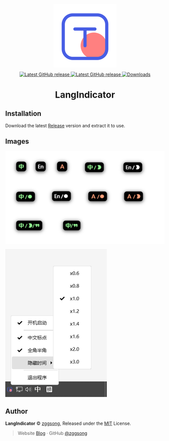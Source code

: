 <p align="center">
<a href="https://github.com/ZGGSONG/LangIndicator" target="_blank">
<img align="center" alt="LangIndicator" width="200" src="./Assets/LangIndicator.svg" />
</a>
</p>
<p align="center">
<a href="https://github.com/ZGGSONG/LangIndicator/blob/main/LICENSE" target="_self">
 <img alt="Latest GitHub release" src="https://img.shields.io/github/license/ZGGSONG/LangIndicator" />
</a>
<a href="https://github.com/ZGGSONG/LangIndicator/releases/latest" target="_blank">
 <img alt="Latest GitHub release" src="https://img.shields.io/github/release/ZGGSONG/LangIndicator.svg" />
</a>
<a href="https://github.com/ZGGSONG/LangIndicator/releases" target="_self">
 <img alt="Downloads" src="https://img.shields.io/github/downloads/ZGGSONG/LangIndicator/total" />
</a>
</p>
<h1 align="center">LangIndicator</h1>
</p>

## Installation

Download the latest [Release](https://github.com/ZGGSONG/LangIndicator/releases) version and extract it to use.

## Images

![shortcut](./Assets/shortcut.png)

![shortcut2](./Assets/shortcut2.png)

## Author

**LangIndicator** © [zggsong](https://github.com/zggsong), Released under the [MIT](https://github.com/ZGGSONG/LangIndicator/blob/main/LICENSE) License.<br>

> Website [Blog](https://www.zggsong.com) · GitHub [@zggsong](https://github.com/zggsong)
